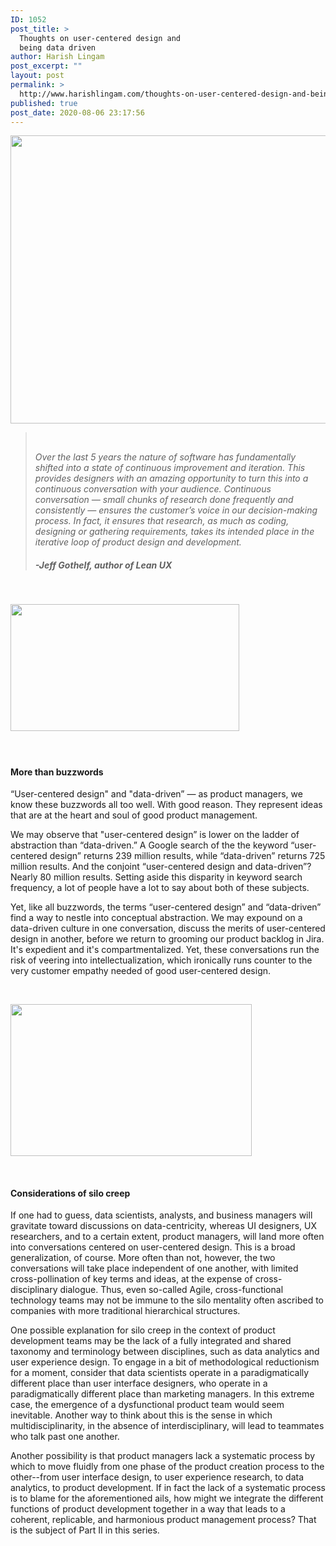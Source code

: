 ```yaml
---
ID: 1052
post_title: >
  Thoughts on user-centered design and
  being data driven
author: Harish Lingam
post_excerpt: ""
layout: post
permalink: >
  http://www.harishlingam.com/thoughts-on-user-centered-design-and-being-data-driven/
published: true
post_date: 2020-08-06 23:17:56
---
```

<a href="http://www.harishlingam.com/wp-content/uploads/2020/08/ux-indonesia-qC2n6RQU4Vw-unsplash-3.jpg"><img class="wp-image-1055 aligncenter" src="http://www.harishlingam.com/wp-content/uploads/2020/08/ux-indonesia-qC2n6RQU4Vw-unsplash-3-300x200.jpg" alt="" width="692" height="461" /></a>
<blockquote>&nbsp;

<em>Over the last 5 years the nature of software has fundamentally shifted into a state of continuous improvement and iteration. This provides designers with an amazing opportunity to turn this into a continuous conversation with your audience. Continuous conversation — small chunks of research done frequently and consistently — ensures the customer’s voice in our decision-making process. In fact, it ensures that research, as much as coding, designing or gathering requirements, takes its intended place in the iterative loop of product design and development.</em>
<h5><em>-Jeff Gothelf, author of Lean UX</em></h5>
</blockquote>
&nbsp;

<a href="http://www.harishlingam.com/wp-content/uploads/2020/08/Were-data-driven-phrase.jpeg"><img class=" wp-image-1082 aligncenter" src="http://www.harishlingam.com/wp-content/uploads/2020/08/Were-data-driven-phrase.jpeg" alt="" width="366" height="203" /></a>
<h4></h4>
&nbsp;
<h4>More than buzzwords</h4>
“User-centered design" and "data-driven” — as product managers, we know these buzzwords all too well. With good reason. They represent ideas that are at the heart and soul of good product management.

We may observe that "user-centered design” is lower on the ladder of abstraction than “data-driven.” A Google search of the the keyword “user-centered design” returns 239 million results, while “data-driven” returns 725 million results. And the conjoint “user-centered design and data-driven”? Nearly 80 million results. Setting aside this disparity in keyword search frequency, a lot of people have a lot to say about both of these subjects.

Yet, like all buzzwords, the terms “user-centered design” and “data-driven” find a way to nestle into conceptual abstraction. We may expound on a data-driven culture in one conversation, discuss the merits of user-centered design in another, before we return to grooming our product backlog in Jira. It's expedient and it's compartmentalized. Yet, these conversations run the risk of veering into intellectualization, which ironically runs counter to the very customer empathy needed of good user-centered design.

&nbsp;

<a href="http://www.harishlingam.com/wp-content/uploads/2020/08/Animal-feed-silos.jpg"><img class=" wp-image-1081 aligncenter" src="http://www.harishlingam.com/wp-content/uploads/2020/08/Animal-feed-silos-300x189.jpg" alt="" width="386" height="243" /></a>

&nbsp;
<h4></h4>
<h4>Considerations of silo creep</h4>
If one had to guess, data scientists, analysts, and business managers will gravitate toward discussions on data-centricity, whereas UI designers, UX researchers, and to a certain extent, product managers, will land more often into conversations centered on user-centered design. This is a broad generalization, of course. More often than not, however, the two conversations will take place independent of one another, with limited cross-pollination of key terms and ideas, at the expense of cross-disciplinary dialogue. Thus, even so-called Agile, cross-functional technology teams may not be immune to the silo mentality often ascribed to companies with more traditional hierarchical structures.

One possible explanation for silo creep in the context of product development teams may be the lack of a fully integrated and shared taxonomy and terminology between disciplines, such as data analytics and user experience design. To engage in a bit of methodological reductionism for a moment, consider that data scientists operate in a paradigmatically different place than user interface designers, who operate in a paradigmatically different place than marketing managers. In this extreme case, the emergence of a dysfunctional product team would seem inevitable. Another way to think about this is the sense in which multidisciplinarity, in the absence of interdisciplinary, will lead to teammates who talk past one another.

Another possibility is that product managers lack a systematic process by which to move fluidly from one phase of the product creation process to the other--from user interface design, to user experience research, to data analytics, to product development. If in fact the lack of a systematic process is to blame for the aforementioned ails, how might we integrate the different functions of product development together in a way that leads to a coherent, replicable, and harmonious product management process? That is the subject of Part II in this series.